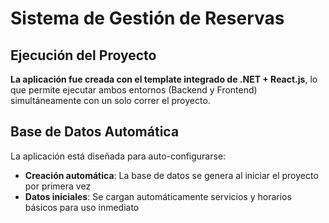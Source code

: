 # Sistema de Gestión de Reservas


## Ejecución del Proyecto

**La aplicación fue creada con el template integrado de .NET + React.js**, lo que permite ejecutar ambos entornos (Backend y Frontend) simultáneamente con un solo correr el proyecto.

## Base de Datos Automática

La aplicación está diseñada para auto-configurarse:
- **Creación automática**: La base de datos se genera al iniciar el proyecto por primera vez
- **Datos iniciales**: Se cargan automáticamente servicios y horarios básicos para uso inmediato
